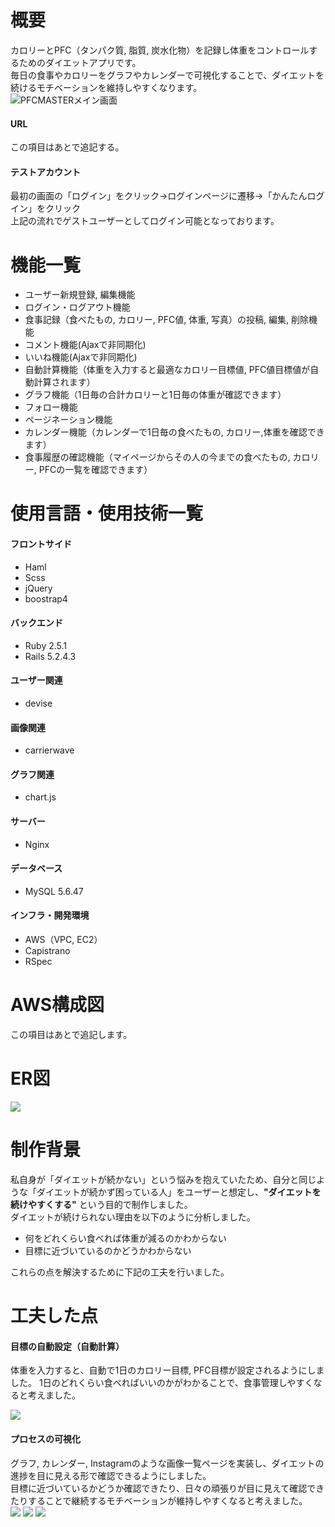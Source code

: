 # 概要
カロリーとPFC（タンパク質, 脂質, 炭水化物）を記録し体重をコントロールするためのダイエットアプリです。   
毎日の食事やカロリーをグラフやカレンダーで可視化することで、ダイエットを続けるモチベーションを維持しやすくなります。  
![PFCMASTERメイン画面](https://user-images.githubusercontent.com/60293887/94326168-4c3ad200-ffdd-11ea-8edd-fef99d709e40.png)

#### URL
この項目はあとで追記する。
#### テストアカウント
最初の画面の「ログイン」をクリック→ログインページに遷移→「かんたんログイン」をクリック  
上記の流れでゲストユーザーとしてログイン可能となっております。

# 機能一覧
- ユーザー新規登録, 編集機能    
- ログイン・ログアウト機能  
- 食事記録（食べたもの, カロリー, PFC値, 体重, 写真）の投稿, 編集, 削除機能 
- コメント機能(Ajaxで非同期化)
- いいね機能(Ajaxで非同期化)
- 自動計算機能（体重を入力すると最適なカロリー目標値, PFC値目標値が自動計算されます）
- グラフ機能（1日毎の合計カロリーと1日毎の体重が確認できます）
- フォロー機能  
- ページネーション機能
- カレンダー機能（カレンダーで1日毎の食べたもの, カロリー,体重を確認できます）
- 食事履歴の確認機能（マイページからその人の今までの食べたもの, カロリー, PFCの一覧を確認できます）

# 使用言語・使用技術一覧
#### フロントサイド
- Haml  
- Scss  
- jQuery  
- boostrap4  

#### バックエンド
- Ruby 2.5.1  
- Rails 5.2.4.3 

#### ユーザー関連
- devise

#### 画像関連
- carrierwave

#### グラフ関連
- chart.js

#### サーバー
- Nginx

#### データベース
- MySQL 5.6.47  

#### インフラ・開発環境
- AWS（VPC, EC2）
- Capistrano
- RSpec  

# AWS構成図
この項目はあとで追記します。

# ER図  
<img src="https://user-images.githubusercontent.com/60293887/94326084-d59dd480-ffdc-11ea-8f68-b6584a5eb849.png">

# 制作背景
私自身が「ダイエットが続かない」という悩みを抱えていたため、自分と同じような「ダイエットが続かず困っている人」をユーザーと想定し、**"ダイエットを続けやすくする"** という目的で制作しました。  
ダイエットが続けられない理由を以下のように分析しました。

- 何をどれくらい食べれば体重が減るのかわからない
- 目標に近づいているのかどうかわからない

これらの点を解決するために下記の工夫を行いました。

# 工夫した点

#### 目標の自動設定（自動計算）
体重を入力すると、自動で1日のカロリー目標, PFC目標が設定されるようにしました。
1日のどれくらい食べればいいのかがわかることで、食事管理しやすくなると考えました。

<img src="https://user-images.githubusercontent.com/60293887/94326316-2530d000-ffde-11ea-80c1-c5ccebf07a7d.png">

#### プロセスの可視化
グラフ, カレンダー, Instagramのような画像一覧ページを実装し、ダイエットの進捗を目に見える形で確認できるようにしました。  
目標に近づいているかどうか確認できたり、日々の頑張りが目に見えて確認できたりすることで継続するモチベーションが維持しやすくなると考えました。  
<img src="https://user-images.githubusercontent.com/60293887/94326325-35e14600-ffde-11ea-9ae7-d9e9d5a7cc7b.png">
<img src="https://user-images.githubusercontent.com/60293887/94326339-42fe3500-ffde-11ea-860e-648e9190199d.png">
<img src="https://user-images.githubusercontent.com/60293887/94326343-4691bc00-ffde-11ea-8ab6-8e5190407edb.png">
